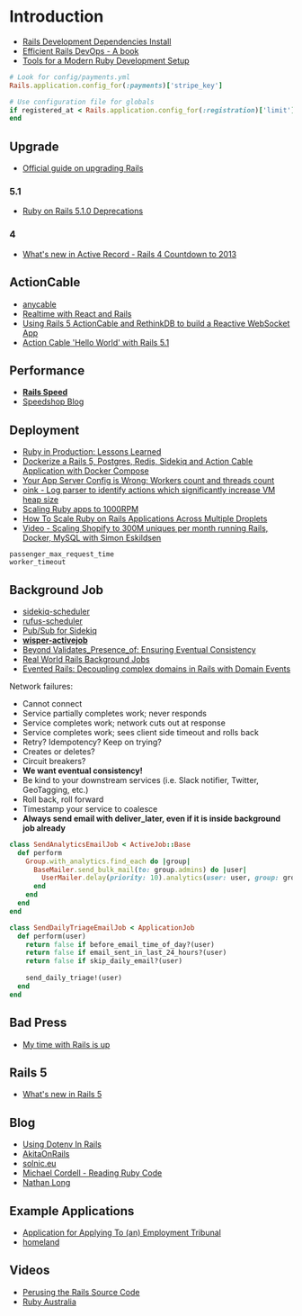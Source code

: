 # Introduction

* [Rails Development Dependencies Install](http://guides.rubyonrails.org/development_dependencies_install.html)
* [Efficient Rails DevOps - A book](https://efficientrailsdevops.com/)
* [Tools for a Modern Ruby Development Setup](https://www.sitepoint.com/tools-for-a-modern-ruby-development-setup/)

```ruby
# Look for config/payments.yml
Rails.application.config_for(:payments)['stripe_key']

# Use configuration file for globals
if registered_at < Rails.application.config_for(:registration)['limit'].minutes.ago
end
```

## Upgrade

* [Official guide on upgrading Rails](http://edgeguides.rubyonrails.org/upgrading_ruby_on_rails.html)

### 5.1

* [Ruby on Rails 5.1.0 Deprecations](https://blog.driftingruby.com/ruby-on-rails-5-1-0-deprecations/)

### 4

* [What's new in Active Record - Rails 4 Countdown to 2013](http://blog.remarkablelabs.com/2012/12/what-s-new-in-active-record-rails-4-countdown-to-2013)

## ActionCable

* [anycable](https://github.com/anycable/anycable)
* [Realtime with React and Rails](https://blog.codeship.com/realtime-with-react-and-rails/)
* [Using Rails 5 ActionCable and RethinkDB to build a Reactive WebSocket App](https://medium.com/rubyinside/using-rails-5-actioncable-and-rethinkdb-to-build-a-reactive-websocket-app-7f77382cfb5)
* [Action Cable 'Hello World' with Rails 5.1](https://medium.com/rubyinside/action-cable-hello-world-with-rails-5-1-efc475b0208b)

## Performance

* [**Rails Speed**](https://www.railsspeed.com/)
* [Speedshop Blog](https://www.speedshop.co/blog/)

## Deployment

* [Ruby in Production: Lessons Learned](https://medium.com/@rdsubhas/ruby-in-production-lessons-learned-36d7ab726d99)
* [Dockerize a Rails 5, Postgres, Redis, Sidekiq and Action Cable Application with Docker Compose](https://nickjanetakis.com/blog/dockerize-a-rails-5-postgres-redis-sidekiq-action-cable-app-with-docker-compose)
* [Your App Server Config is Wrong: Workers count and threads count](https://www.youtube.com/watch?v=itbExaPqNAE)
* [oink - Log parser to identify actions which significantly increase VM heap size](https://github.com/noahd1/oink)
* [Scaling Ruby apps to 1000RPM](https://www.speedshop.co/2015/07/29/scaling-ruby-apps-to-1000-rpm.html)
* [How To Scale Ruby on Rails Applications Across Multiple Droplets](https://www.digitalocean.com/community/tutorials/how-to-scale-ruby-on-rails-applications-across-multiple-droplets-part-1)
* [Video - Scaling Shopify to 300M uniques per month running Rails, Docker, MySQL with Simon Eskildsen](https://www.youtube.com/watch?v=yg3YnnFjw2Y)

```
passenger_max_request_time
worker_timeout
```

## Background Job

* [sidekiq-scheduler](https://github.com/moove-it/sidekiq-scheduler)
* [rufus-scheduler](https://github.com/jmettraux/rufus-scheduler)
* [Pub/Sub for Sidekiq](https://github.com/hired/reactor)
* [**wisper-activejob**](https://github.com/krisleech/wisper-activejob)
* [Beyond Validates_Presence_of: Ensuring Eventual Consistency](https://www.youtube.com/watch?v=QpbQpwXhrSI)
* [Real World Rails Background Jobs](https://www.eliotsykes.com/real-world-rails-background-jobs)
* [Evented Rails: Decoupling complex domains in Rails with Domain Events](https://blog.carbonfive.com/2017/07/18/evented-rails-decoupling-complex-domains-in-rails-with-domain-events/)

Network failures:

* Cannot connect
* Service partially completes work; never responds
* Service completes work; network cuts out at response
* Service completes work; sees client side timeout and rolls back
* Retry? Idempotency? Keep on trying?
* Creates or deletes?
* Circuit breakers?
* **We want eventual consistency!**
* Be kind to your downstream services (i.e. Slack notifier, Twitter, GeoTagging, etc.)
* Roll back, roll forward
* Timestamp your service to coalesce
* **Always send email with deliver_later, even if it is inside background job already**

```ruby
class SendAnalyticsEmailJob < ActiveJob::Base
  def perform
    Group.with_analytics.find_each do |group|
      BaseMailer.send_bulk_mail(to: group.admins) do |user|
        UserMailer.delay(priority: 10).analytics(user: user, group: group)
      end
    end
  end
end
```

```ruby
class SendDailyTriageEmailJob < ApplicationJob
  def perform(user)
    return false if before_email_time_of_day?(user)
    return false if email_sent_in_last_24_hours?(user)
    return false if skip_daily_email?(user)
    
    send_daily_triage!(user)
  end
end
```

## Bad Press

* [My time with Rails is up](http://solnic.eu/2016/05/22/my-time-with-rails-is-up.html)

## Rails 5

* [What's new in Rails 5](http://blog.michelada.io/whats-new-in-rails-5)

## Blog

* [Using Dotenv In Rails](http://metaskills.net/2013/10/03/using-dotenv-in-rails/)
* [AkitaOnRails](http://www.akitaonrails.com/?locale=en)
* [solnic.eu](http://solnic.eu/)
* [Michael Cordell - Reading Ruby Code](https://blog.mikecordell.com/)
* [Nathan Long](http://nathanmlong.com/blog/)

## Example Applications

* [Application for Applying To (an) Employment Tribunal](https://github.com/ministryofjustice/atet/issues)
* [homeland](https://github.com/ruby-china/homeland)

## Videos

* [Perusing the Rails Source Code](https://www.youtube.com/watch?v=Q_MpGRfnY5s)
* [Ruby Australia](https://www.youtube.com/channel/UCr38SHAvOKMDyX3-8lhvJHA/videos)

